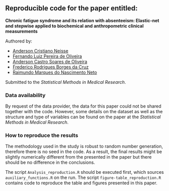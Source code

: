 ## Reproducible code for the paper entitled:

**Chronic fatigue syndrome and its relation with absenteeism: Elastic-net and stepwise applied to biochemical and anthropometric clinical measurements** 


Authored by:
  - [Anderson Cristiano Neisse](https://aneisse.com/)
  - [Fernando Luiz Pereira de Oliveira](http://buscatextual.cnpq.br/buscatextual/visualizacv.do?id=K4237386E4&tokenCaptchar=03AOLTBLR0gubkFsV622kUzljBk1bjblnqE22hwog9XHIZU7iuotibVz_V2TfvNRCVNQ7QBXFxl2Ob354TcvhyWUyO7RZK0-2v512U2d4LX4l0pu_pR72ieCVNhWl5PzmG5ZRNL7xz_CuonpLefzZImGERB3EyxO-nYA7zG18xcpV-iRNOOGrvKho6cFMt_ksY2lmIqyTSp3JK_NMOknjpHhgK0HbvouHiF7SfR992BBEmn6dJfhhnfsL_sw0e-28aWR2b58ZEgmC4tBrZl-XlLGMDl8jOBSNZ9-cnMcsxtvQMJAmE0lpAenvl4IsqNAH0ye4oaKkGLwhhMs0nkuvLWJ3WUbCcgypHKg)
  - [Anderson Castro Soares de Oliveira](http://buscatextual.cnpq.br/buscatextual/visualizacv.do?id=K4120983T5&tokenCaptchar=03AOLTBLS6WEn1ClxYoN8JYMmwjihJNcONdAcJBqoDHJHfxC1egMSQQqSG4C_PNlvZSU1X2NEGwKh_iX4Kkx7qNloaFuLruDYZRRS0G9iCu8b3PCT_PZvsVUGaPi7pA2AyOAnExQdreO6RAj2OKm4Lh24Egw5xUQXHMMDXLiFW_b_vLN1Ga0G1vLC7WVx00aZp9Li6cVAGZoCXdLCAjrbjiSxx9pzoTSmZ-v44lsWARwT7s1xih22-4O7yHhQj8Fb92UUqfK_t7LRqmbU6DBAUnFFV3R13Yti7Hmn7k8bz8ENTclCivJaS4oqQP_M9f5378pwKuHwxydu0u6ylUOES4ifw_Pp4JNd-3A)
  - [Frederico Rodrigues Borges da Cruz](http://buscatextual.cnpq.br/buscatextual/visualizacv.do?id=K4785689H7&tokenCaptchar=03AOLTBLTBDCE_1DYb5kchnyIYNIC7o1EYOW-jDy1BZb1jrViq5J6A2tX49GRdpHp8PY-KLJCuR7EeX3Rab6Kme9KScQ7eME_X2rwkf3OUiiGLC4tZIyXxe7gxlAw8kJVm3KHu0SMN1640T2k4CZ-mJJypQBcwmoz24ZTK7nkloE_QRMgimaMB4MhbuX7MXCcyJ7BFpICDVeus3FHUiRmCJ83AV94m5CB3NN612qVhFx9q-F_pyViovdOdF_MxxZs_ELPiSyQA-4IOjagecrSp3qZIYsts-fbFa1i5moVMqPBIMSd8EyFhEIqHD_FB4yKYPSY1mkwzEljq4Ln8cqqj84ukmozj7O3vFg)
  - [Raimundo Marques do Nascimento Neto](http://buscatextual.cnpq.br/buscatextual/visualizacv.do?id=K4705077T6&tokenCaptchar=03AOLTBLRGVQJjgQJoHiIJF_uPgO4PGOxJhhJiio5V4NRJ7wsYD606OxsTl9RUZgsGuOttOc8uu2_YgarxCXr0oVAcPTVattgw6_lvzL1iDp6ghzdOxQesvhkkX5Q__dhGV_VcUy7aHoI1B1HmSLvYBn2KGu0NmLitiDpp7W_uDEkViHThLtElI8PLL4p_Gy2ZqQeDkTN0qFaKwDLW_bo0H45xM_l9cBDcXTbSS9jFXKPGnPhRK1qFzBVaC1RTgMplIWiPcm_1fFGBtCFWbnGinIiA666sClV0FEsP3xv3J-li9BpQIOgnQFCSuBlPuNyWe5z2oUAszY2_Vwa4793QumXgtVHBgrHUSw)
  
Submitted to the *Statistical Methods in Medical Research*.

### Data availability

By request of the data provider, the data for this paper could not be shared together with the code. However, some details on the dataset as well as the structure and type of variables can be found on the paper at the *Statistical Methods in Medical Research*.

### How to reproduce the results

The methodology used in the study is robust to random number generation, therefore there is no seed in the code. As a result, the final results might be slightly numerically different from the presented in the paper but there should be no difference in the conclusions.

The script `Analysis_reproduction.R` should be executed first, which sources `auxiliary_functions.R` on the run. The script `figure-table_reproduction.R` contains code to reproduce the table and figures presented in this paper.

